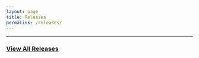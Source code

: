 ```yaml
---
layout: page
title: Releases
permalink: /releases/
---
```


<script type="module" src="../assets/js/releases.js"></script>

<!-- TODO: Change this to the game repo. -->
<gh-releases data-repo="RatGooseSuitStudios/RatGooseSuitStudios.github.io">
</gh-releases>

---

### [View All Releases](https://github.com/RatGooseSuitStudios/TravellingWithTaste/releases)

